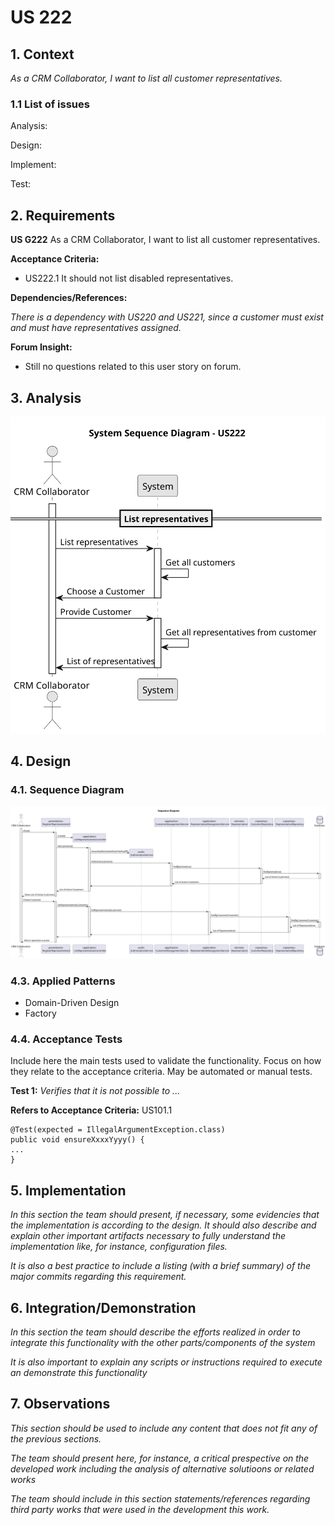 
# US 222

## 1. Context

*As a CRM Collaborator, I want to list all customer representatives.*

### 1.1 List of issues

Analysis:

Design:

Implement:

Test:


## 2. Requirements

**US G222** As a CRM Collaborator, I want to list all customer representatives.

**Acceptance Criteria:**

- US222.1 It should not list disabled representatives.

**Dependencies/References:**

*There is a dependency with US220 and US221, since a customer must exist and must have representatives assigned.*

**Forum Insight:**

* Still no questions related to this user story on forum.

## 3. Analysis

![System Sequence Diagram ](images/system-sequence-diagram-US222.svg)

## 4. Design

### 4.1. Sequence Diagram

![Sequence Diagram](images/sequence-diagram-US222.svg)
### 4.3. Applied Patterns

- Domain-Driven Design
- Factory

### 4.4. Acceptance Tests

Include here the main tests used to validate the functionality. Focus on how they relate to the acceptance criteria. May be automated or manual tests.

**Test 1:** *Verifies that it is not possible to ...*

**Refers to Acceptance Criteria:** US101.1


```
@Test(expected = IllegalArgumentException.class)
public void ensureXxxxYyyy() {
...
}
````

## 5. Implementation

*In this section the team should present, if necessary, some evidencies that the implementation is according to the design. It should also describe and explain other important artifacts necessary to fully understand the implementation like, for instance, configuration files.*

*It is also a best practice to include a listing (with a brief summary) of the major commits regarding this requirement.*

## 6. Integration/Demonstration

*In this section the team should describe the efforts realized in order to integrate this functionality with the other parts/components of the system*

*It is also important to explain any scripts or instructions required to execute an demonstrate this functionality*

## 7. Observations

*This section should be used to include any content that does not fit any of the previous sections.*

*The team should present here, for instance, a critical prespective on the developed work including the analysis of alternative solutioons or related works*

*The team should include in this section statements/references regarding third party works that were used in the development this work.*
